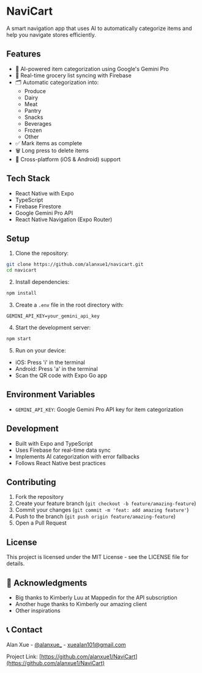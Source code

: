 # NaviCart

A smart navigation app that uses AI to automatically categorize items and help you navigate stores efficiently.

## Features

- 🤖 AI-powered item categorization using Google's Gemini Pro
- 📱 Real-time grocery list syncing with Firebase
- 🗂️ Automatic categorization into:
  - Produce
  - Dairy
  - Meat
  - Pantry
  - Snacks
  - Beverages
  - Frozen
  - Other
- ✅ Mark items as complete
- 🗑️ Long press to delete items
- 📱 Cross-platform (iOS & Android) support

## Tech Stack

- React Native with Expo
- TypeScript
- Firebase Firestore
- Google Gemini Pro API
- React Native Navigation (Expo Router)

## Setup

1. Clone the repository:
```bash
git clone https://github.com/alanxue1/navicart.git
cd navicart
```

2. Install dependencies:
```bash
npm install
```

3. Create a `.env` file in the root directory with:
```
GEMINI_API_KEY=your_gemini_api_key
```

4. Start the development server:
```bash
npm start
```

5. Run on your device:
- iOS: Press 'i' in the terminal
- Android: Press 'a' in the terminal
- Scan the QR code with Expo Go app

## Environment Variables

- `GEMINI_API_KEY`: Google Gemini Pro API key for item categorization

## Development

- Built with Expo and TypeScript
- Uses Firebase for real-time data sync
- Implements AI categorization with error fallbacks
- Follows React Native best practices

## Contributing

1. Fork the repository
2. Create your feature branch (`git checkout -b feature/amazing-feature`)
3. Commit your changes (`git commit -m 'feat: add amazing feature'`)
4. Push to the branch (`git push origin feature/amazing-feature`)
5. Open a Pull Request

## License

This project is licensed under the MIT License - see the LICENSE file for details.

## 🙏 Acknowledgments

- Big thanks to Kimberly Luu at Mappedin for the API subscription
- Another huge thanks to Kimberly our amazing client
- Other inspirations

## 📞 Contact

Alan Xue - [@alanxue_](https://x.com/alanxue_) - xuealan101@gmail.com

Project Link: [https://github.com/alanxue1/NaviCart](https://github.com/alanxue1/NaviCart)

